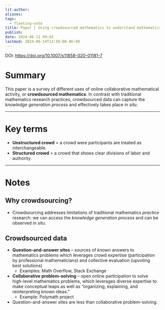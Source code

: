 ```yaml
---
lit-author: 
aliases: 
tags:
  - fleeting-note
title: Paper | Using crowdsourced mathematics to understand mathematical practice
publish: 
date: 2024-06-11 09:43
lastmod: 2024-06-14T13:50:08-06:00
---
```

DOI: https://doi.org/10.1007/s11858-020-01181-7
# Summary

This paper is a survey of different uses of online collaborative mathematical activity, or **crowdsourced mathematics**. In contrast with traditional mathematics research practices, crowdsourced data can capture the *knowledge generation process* and effectively takes place *in situ*. 

---
# Key terms

- **Unstructured crowd** = a crowd were participants are treated as interchangeable.
- **Structured crowd** = a crowd that shows clear divisions of labor and authority.

---
# Notes

## Why crowdsourcing?

- Crowdsourcing addresses limitations of traditional mathematics *practice* research: we can access the *knowledge generation process* and can be observed *in situ*.

## Crowdsourced data

- **Question-and-answer sites** – sources of *known* answers to mathematics problems which leverages crowd expertise (participation by professional mathematicians) and collective evaluation (upvoting best solutions)
	- Examples: Math Overflow, Stack Exchange
- **Collaborative problem-solving** – open online participation to solve high-level mathematics problems, which leverages diverse expertise to make conceptual leaps as well as “organizing, explaining, and reinterpreting known ideas.”
	- Example: Polymath project
- Question-and-answer sites are less than collaborative problem-solving.